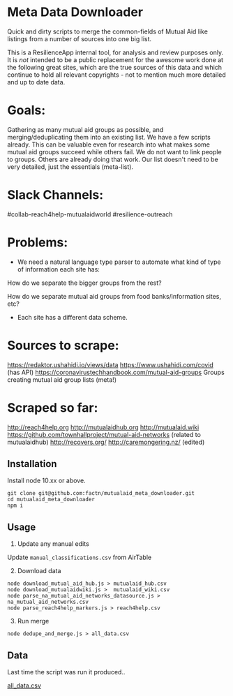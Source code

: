 

# Meta Data Downloader

Quick and dirty scripts to merge the common-fields of Mutual Aid like listings from a number of sources into one big list. 

This is a ResilienceApp internal tool, for analysis and review purposes only. It is *not* intended to be a public replacement for the awesome work done at the following great sites, which are the true sources of this data and which continue to hold all relevant copyrights - not to mention much more detailed and up to date data. 

# Goals:

Gathering as many mutual aid groups as possible, and merging/deduplicating them into an existing list. We have a few scripts already. This can be valuable even for research into what makes some mutual aid groups succeed while others fail. We do not want to link people to groups. Others are already doing that work. Our list doesn't need to be very detailed, just the essentials (meta-list).

# Slack Channels:
#collab-reach4help-mutualaidworld
#resilience-outreach

# Problems:

* We need a natural language type parser to automate what kind of type of information each site has:

 How do we separate the bigger groups from the rest? 

 How do we separate mutual aid groups from food banks/information sites, etc?

* Each site has a different data scheme.

# Sources to scrape:
https://redaktor.ushahidi.io/views/data 
https://www.ushahidi.com/covid 
(has API)
https://coronavirustechhandbook.com/mutual-aid-groups 
Groups creating mutual aid group lists (meta!)

# Scraped so far:
http://reach4help.org
http://mutualaidhub.org
http://mutualaid.wiki
https://github.com/townhallproject/mutual-aid-networks (related to mutualaidhub)
http://recovers.org/
http://caremongering.nz/ (edited) 


## Installation

Install node 10.xx or above.

```
git clone git@github.com:factn/mutualaid_meta_downloader.git
cd mutualaid_meta_downloader
npm i
```

## Usage

1. Update any manual edits 

Update `manual_classifications.csv` from AirTable

2.  Download data

```
node download_mutual_aid_hub.js > mutualaid_hub.csv
node download_mutualaidwiki.js >  mutualaid_wiki.csv
node parse_na_mutual_aid_networks_datasource.js > na_mutual_aid_networks.csv
node parse_reach4help_markers.js > reach4help.csv
```

3. Run merge 
```
node dedupe_and_merge.js > all_data.csv 
```

## Data

Last time the script was run it produced..

[all_data.csv](https://github.com/factn/mutualaid_meta_downloader/raw/master/all_data.csv)
